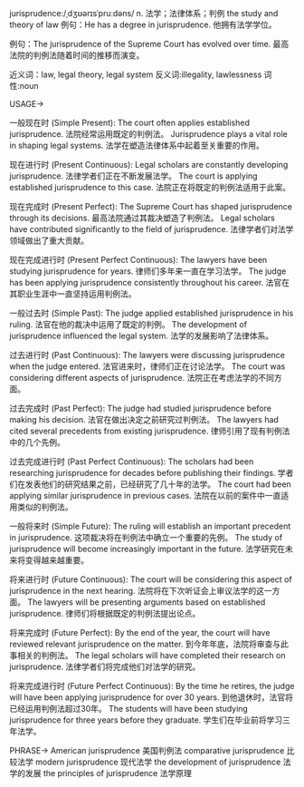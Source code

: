 jurisprudence:/ˌdʒʊərɪsˈpruːdəns/
n.
法学；法律体系；判例
the study and theory of law
例句：He has a degree in jurisprudence. 他拥有法学学位。

例句：The jurisprudence of the Supreme Court has evolved over time. 最高法院的判例法随着时间的推移而演变。

近义词：law, legal theory, legal system
反义词:illegality, lawlessness
词性:noun


USAGE->

一般现在时 (Simple Present):
The court often applies established jurisprudence. 法院经常运用既定的判例法。
Jurisprudence plays a vital role in shaping legal systems. 法学在塑造法律体系中起着至关重要的作用。

现在进行时 (Present Continuous):
Legal scholars are constantly developing jurisprudence. 法律学者们正在不断发展法学。
The court is applying established jurisprudence to this case. 法院正在将既定的判例法适用于此案。

现在完成时 (Present Perfect):
The Supreme Court has shaped jurisprudence through its decisions. 最高法院通过其裁决塑造了判例法。
Legal scholars have contributed significantly to the field of jurisprudence. 法律学者们对法学领域做出了重大贡献。

现在完成进行时 (Present Perfect Continuous):
The lawyers have been studying jurisprudence for years. 律师们多年来一直在学习法学。
The judge has been applying jurisprudence consistently throughout his career.  法官在其职业生涯中一直坚持运用判例法。

一般过去时 (Simple Past):
The judge applied established jurisprudence in his ruling. 法官在他的裁决中运用了既定的判例。
The development of jurisprudence influenced the legal system. 法学的发展影响了法律体系。

过去进行时 (Past Continuous):
The lawyers were discussing jurisprudence when the judge entered. 法官进来时，律师们正在讨论法学。
The court was considering different aspects of jurisprudence. 法院正在考虑法学的不同方面。

过去完成时 (Past Perfect):
The judge had studied jurisprudence before making his decision. 法官在做出决定之前研究过判例法。
The lawyers had cited several precedents from existing jurisprudence. 律师引用了现有判例法中的几个先例。

过去完成进行时 (Past Perfect Continuous):
The scholars had been researching jurisprudence for decades before publishing their findings. 学者们在发表他们的研究结果之前，已经研究了几十年的法学。
The court had been applying similar jurisprudence in previous cases. 法院在以前的案件中一直适用类似的判例法。

一般将来时 (Simple Future):
The ruling will establish an important precedent in jurisprudence. 这项裁决将在判例法中确立一个重要的先例。
The study of jurisprudence will become increasingly important in the future. 法学研究在未来将变得越来越重要。

将来进行时 (Future Continuous):
The court will be considering this aspect of jurisprudence in the next hearing. 法院将在下次听证会上审议法学的这一方面。
The lawyers will be presenting arguments based on established jurisprudence. 律师们将根据既定的判例法提出论点。

将来完成时 (Future Perfect):
By the end of the year, the court will have reviewed relevant jurisprudence on the matter. 到今年年底，法院将审查与此事相关的判例法。
The legal scholars will have completed their research on jurisprudence. 法律学者们将完成他们对法学的研究。

将来完成进行时 (Future Perfect Continuous):
By the time he retires, the judge will have been applying jurisprudence for over 30 years. 到他退休时，法官将已经运用判例法超过30年。
The students will have been studying jurisprudence for three years before they graduate. 学生们在毕业前将学习三年法学。


PHRASE->
American jurisprudence 美国判例法
comparative jurisprudence 比较法学
modern jurisprudence 现代法学
the development of jurisprudence 法学的发展
the principles of jurisprudence 法学原理
